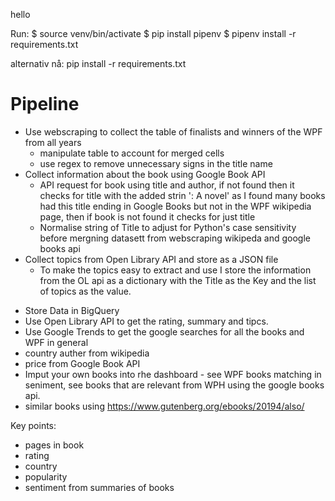 
hello

Run: 
$ source venv/bin/activate 
$ pip install pipenv
$ pipenv install -r requirements.txt

alternativ nå: 
pip install -r requirements.txt



# Pipeline
- Use webscraping to collect the table of finalists and winners of the WPF from all years
    - manipulate table to account for merged cells
    - use regex to remove unnecessary signs in the title name
- Collect information about the book using Google Book API
    - API request for book using title and author, if not found then it checks for title with the added strin ': A novel' as I found many books had this title ending in Google Books but not in the WPF wikipedia page, then if book is not found it checks for just title 
    - Normalise string of Title to adjust for Python's case sensitivity before mergning datasett from webscraping wikipeda and google books api
- Collect topics from Open Library API and store as a JSON file
    - To make the topics easy to extract and use I store the information from the OL api as a dictionary with the Title as the Key and the list of topics as the value. 
* Store Data in BigQuery 
* Use Open Library API to get the rating, summary and tipcs. 
* Use Google Trends to get the google searches for all the books and WPF in general 
* country auther from wikipedia
* price from Google Book API
* Imput your own books into rhe dashboard - see WPF books matching in seniment, see books that are relevant from WPH using the google books api. 
* similar books using https://www.gutenberg.org/ebooks/20194/also/ 

Key points: 
- pages in book 
- rating 
- country 
- popularity
- sentiment from summaries of books





